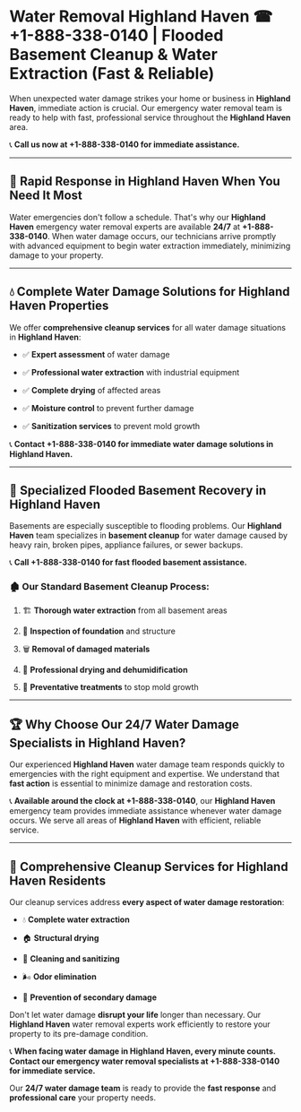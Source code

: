 # Water Removal Highland Haven ☎ +1-888-338-0140 | Flooded Basement Cleanup & Water Extraction (Fast & Reliable)

When unexpected water damage strikes your home or business in **Highland Haven**, immediate action is crucial. Our emergency water removal team is ready to help with fast, professional service throughout the **Highland Haven** area. 

📞 **Call us now at +1-888-338-0140 for immediate assistance.**
---
## 🚀 Rapid Response in Highland Haven When You Need It Most
Water emergencies don't follow a schedule. That's why our **Highland Haven** emergency water removal experts are available **24/7** at **+1-888-338-0140**. When water damage occurs, our technicians arrive promptly with advanced equipment to begin water extraction immediately, minimizing damage to your property.
---
## 💧 Complete Water Damage Solutions for Highland Haven Properties
We offer **comprehensive cleanup services** for all water damage situations in **Highland Haven**:
- ✅ **Expert assessment** of water damage  
- ✅ **Professional water extraction** with industrial equipment  
- ✅ **Complete drying** of affected areas  
- ✅ **Moisture control** to prevent further damage  
- ✅ **Sanitization services** to prevent mold growth  
📞 **Contact +1-888-338-0140 for immediate water damage solutions in Highland Haven.**
---
## 🌊 Specialized Flooded Basement Recovery in Highland Haven
Basements are especially susceptible to flooding problems. Our **Highland Haven** team specializes in **basement cleanup** for water damage caused by heavy rain, broken pipes, appliance failures, or sewer backups. 
📞 **Call +1-888-338-0140 for fast flooded basement assistance.**
### 🏚️ Our Standard Basement Cleanup Process:
1. 🏗️ **Thorough water extraction** from all basement areas  
2. 🔎 **Inspection of foundation** and structure  
3. 🗑️ **Removal of damaged materials**  
4. 💨 **Professional drying and dehumidification**  
5. 🚫 **Preventative treatments** to stop mold growth  
---
## 🏆 Why Choose Our 24/7 Water Damage Specialists in Highland Haven?
Our experienced **Highland Haven** water damage team responds quickly to emergencies with the right equipment and expertise. We understand that **fast action** is essential to minimize damage and restoration costs.
📞 **Available around the clock at +1-888-338-0140**, our **Highland Haven** emergency team provides immediate assistance whenever water damage occurs. We serve all areas of **Highland Haven** with efficient, reliable service.
---
## 🧹 Comprehensive Cleanup Services for Highland Haven Residents
Our cleanup services address **every aspect of water damage restoration**:
- 💧 **Complete water extraction**  
- 🏠 **Structural drying**  
- 🧼 **Cleaning and sanitizing**  
- 🌬️ **Odor elimination**  
- 🚫 **Prevention of secondary damage**  
Don't let water damage **disrupt your life** longer than necessary. Our **Highland Haven** water removal experts work efficiently to restore your property to its pre-damage condition.
📞 **When facing water damage in Highland Haven, every minute counts. Contact our emergency water removal specialists at +1-888-338-0140 for immediate service.**
Our **24/7 water damage team** is ready to provide the **fast response** and **professional care** your property needs.
